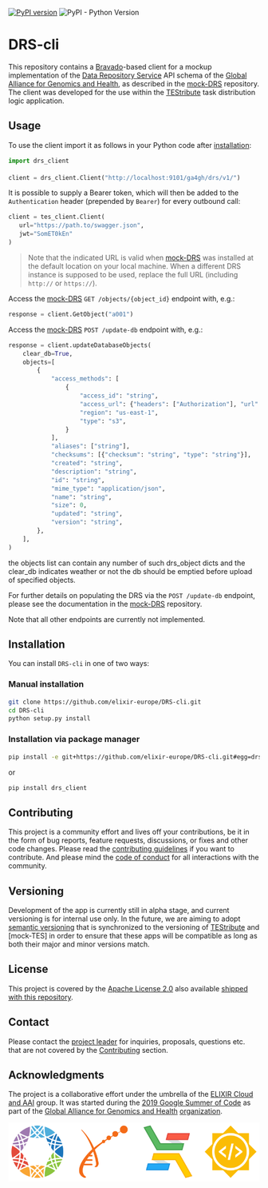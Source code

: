 [![PyPI version](https://badge.fury.io/py/drs-client.svg)](https://badge.fury.io/py/drs-client) ![PyPI - Python Version](https://img.shields.io/pypi/pyversions/drs_client)
# DRS-cli

This repository contains a [Bravado]-based client for a mockup implementation of
the [Data Repository Service] API schema of the [Global Alliance for Genomics
and Health], as described in the [mock-DRS] repository. The client was developed
for the use within the [TEStribute] task distribution logic application.

## Usage

To use the client import it as follows in your Python code after
[installation](#Installation):

```py
import drs_client

client = drs_client.Client("http://localhost:9101/ga4gh/drs/v1/")
```

It is possible to supply a Bearer token, which will then be added to the
`Authentication` header (prepended by `Bearer`) for every outbound call:

```py
client = tes_client.Client(
   url="https://path.to/swagger.json",
   jwt="SomET0kEn"
)
```

> Note that the indicated URL is valid when [mock-DRS] was installed at the
> default location on your local machine. When a different DRS instance is
> supposed to be used, replace the full URL (including `http://` or `https://`).

Access the [mock-DRS] `GET /objects/{object_id}` endpoint with, e.g.:

```py
response = client.GetObject("a001")
```

Access the [mock-DRS] `POST /update-db` endpoint with, e.g.:

```py
response = client.updateDatabaseObjects(
    clear_db=True,
    objects=[
        {
            "access_methods": [
                {
                    "access_id": "string",
                    "access_url": {"headers": ["Authorization"], "url": "string"},
                    "region": "us-east-1",
                    "type": "s3",
                }
            ],
            "aliases": ["string"],
            "checksums": [{"checksum": "string", "type": "string"}],
            "created": "string",
            "description": "string",
            "id": "string",
            "mime_type": "application/json",
            "name": "string",
            "size": 0,
            "updated": "string",
            "version": "string",
        },
    ],
)
```
the objects list can contain any number of such drs_object dicts and the clear_db
indicates weather or not the db should be emptied before upload of specified 
objects. 

For further details on populating the DRS via the `POST /update-db` endpoint,
please see the documentation in the [mock-DRS] repository.

Note that all other endpoints are currently not implemented.

## Installation

You can install `DRS-cli` in one of two ways:

### Manual installation

```bash
git clone https://github.com/elixir-europe/DRS-cli.git
cd DRS-cli
python setup.py install
```

### Installation via package manager

```bash
pip install -e git+https://github.com/elixir-europe/DRS-cli.git#egg=drs_client
```
or

```bash
pip install drs_client
```

## Contributing

This project is a community effort and lives off your contributions, be it in
the form of bug reports, feature requests, discussions, or fixes and other code
changes. Please read the [contributing guidelines] if you want to contribute.
And please mind the [code of conduct] for all interactions with the community.

## Versioning

Development of the app is currently still in alpha stage, and current versioning
is for internal use only. In the future, we are aiming to adopt [semantic
versioning] that is synchronized to the versioning of [TEStribute] and
[mock-TES] in order to ensure that these apps will be compatible as long as both
their major and minor versions match.

## License

This project is covered by the [Apache License 2.0] also available [shipped
with this repository](LICENSE).

## Contact

Please contact the [project leader](mailto:alexander.kanitz@sib.swiss) for
inquiries, proposals, questions etc. that are not covered by the
[Contributing](#Contributing) section.

## Acknowledgments

The project is a collaborative effort under the umbrella of the [ELIXIR Cloud
and AAI] group. It was started during the [2019 Google Summer of Code] as part
of the [Global Alliance for Genomics and Health] [organization].

![logo banner]

[Apache License 2.0]: <https://www.apache.org/licenses/LICENSE-2.0>
[2019 Google Summer of Code]: <https://summerofcode.withgoogle.com/projects/#6613336345542656>
[Bravado]: <https://github.com/Yelp/bravado>
[contributing guidelines]: CONTRIBUTING.md
[code of conduct]: CODE_OF_CONDUCT.md
[Data Repository Service]: <https://github.com/ga4gh/data-repository-service-schemas>
[ELIXIR Cloud and AAI]: <https://elixir-europe.github.io/cloud/>
[Global Alliance for Genomics and Health]: <https://www.ga4gh.org/>
[logo banner]: logos/logo-banner.svg
[mock-DRS]: <https://github.com/elixir-europe/mock-DRS>
[organization]: <https://summerofcode.withgoogle.com/organizations/6643588285333504/>
[semantic versioning]:https://semver.org/
[TESTribute]:https://github.com/elixir-europe/TEStribute 
